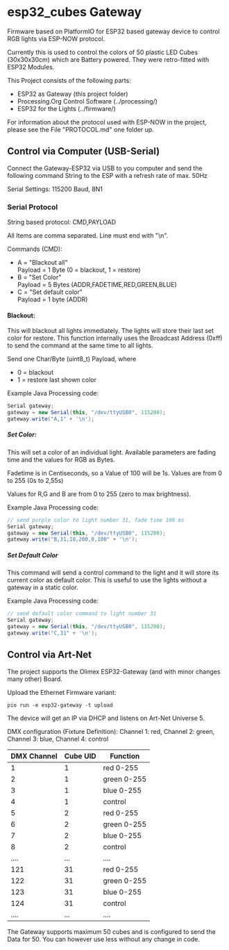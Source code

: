 # esp32_cubes Gateway

Firmware based on PlatformIO for ESP32 based gateway device to control RGB lights
via ESP-NOW protocol.

Currently this is used to control the colors of 50 plastic LED Cubes (30x30x30cm)
which are Battery powered. They were retro-fitted with ESP32 Modules.

This Project consists of the following parts:

 * ESP32 as Gateway (this project folder)
 * Processing.Org Control Software (../processing/)
 * ESP32 for the Lights (../firmware/) 
 

For information about the protocol used with ESP-NOW in the project, please see the
File "PROTOCOL.md" one folder up.


## Control via Computer (USB-Serial)

Connect the Gateway-ESP32 via USB to you computer and send the following command String
to the ESP with a refresh rate of max. 50Hz

Serial Settings: 115200 Baud, 8N1

### Serial Protocol

String based protocol: CMD,PAYLOAD

All Items are comma separated. Line must end with "\n".

Commands (CMD):

  * A = "Blackout all"\
    Payload = 1 Byte (0 = blackout, 1 = restore)
  * B = "Set Color"\
    Payload = 5 Bytes (ADDR,FADETIME,RED,GREEN,BLUE)
  * C = "Set default color"\
    Payload = 1 byte (ADDR)
    

#### Blackout:

This will blackout all lights immediately. The lights will store their last set
color for restore. This function internally uses the Broadcast Address (0xff) to
send the command at the same time to all lights.

Send one Char/Byte (uint8_t) Payload, where

  * 0 = blackout
  * 1 = restore last shown color 
    
Example Java Processing code:
```java
Serial gateway;
gateway = new Serial(this, "/dev/ttyUSB0", 115200);
gateway.write("A,1" + '\n');
```
    
##### Set Color:

This will set a color of an individual light. Available parameters are fading
time and the values for RGB as Bytes.

Fadetime is in Centiseconds, so a Value of 100 will be 1s. Values are from
0 to 255 (0s to 2,55s)

Values for R,G and B are from 0 to 255 (zero to max brightness).
  
Example Java Processing code:
```java
// send purple color to light number 31, fade time 100 ms
Serial gateway;
gateway = new Serial(this, "/dev/ttyUSB0", 115200);
gateway.write("B,31,10,200,0,100" + '\n');
```    

##### Set Default Color

This command will send a control command to the light and it will store its current
color as default color. This is useful to use the lights without a gateway in a static
color.

Example Java Processing code:
```java
// send default color command to light number 31
Serial gateway;
gateway = new Serial(this, "/dev/ttyUSB0", 115200);
gateway.write("C,31" + '\n');
```    

## Control via Art-Net

The project supports the Olimex ESP32-Gateway (and with minor changes many other) Board.

Upload the Ethernet Firmware variant:

    pio run -e esp32-gateway -t upload

The device will get an IP via DHCP and listens on Art-Net Universe 5.

DMX configuration (Fixture Definition):
Channel 1: red, Channel 2: green, Channel 3: blue, Channel 4: control


| DMX Channel | Cube UID | Function    |
|-------------|----------|-------------|
| 1           | 1        | red 0-255   |
| 2           | 1        | green 0-255 |
| 3           | 1        | blue 0-255  |
| 4           | 1        | control     |
| 5           | 2        | red 0-255   |
| 6           | 2        | green 0-255 |
| 7           | 2        | blue 0-255  |
| 8           | 2        | control     |
| ....        | ...      | ....        |
| 121         | 31       | red 0-255   |
| 122         | 31       | green 0-255 |
| 123         | 31       | blue 0-255  |
| 124         | 31       | control     |
| ....        | ...      | ....        |

The Gateway supports maximum 50 cubes and is configured to send the Data for 50. You can however use less without any change in code.
